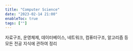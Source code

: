 ```yaml
---
title: "Computer Science"
date: "2023-02-14 21:00"
enableToc: true
tags: [""]
---
```


자료구조, 운영체제, 데이터베이스, 네트워크, 컴퓨터구조, 알고리즘 등 <br>
모든 전공 지식에 관하여 정리
